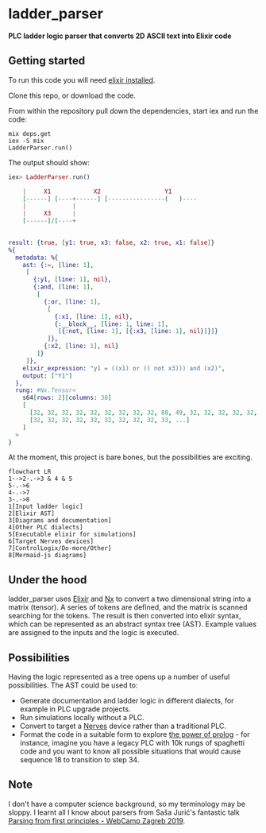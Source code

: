 # ladder_parser

**PLC ladder logic parser that converts 2D ASCII text into Elixir code**

## Getting started

To run this code you will need [elixir installed](https://elixir-lang.org/install.html).

Clone this repo, or download the code. 

From within the repository pull down the dependencies, start iex and run the code:
```
mix deps.get
iex -S mix
LadderParser.run()
```
The output should show:
```elixir
iex> LadderParser.run()

    |     X1            X2                  Y1
    [------] [----+------] [----------------(   )----
    |             |
    |     X3      |
    [------]/[----+
    

result: {true, [y1: true, x3: false, x2: true, x1: false]}
%{
  metadata: %{
    ast: {:=, [line: 1],
     [
       {:y1, [line: 1], nil},
       {:and, [line: 1],
        [
          {:or, [line: 1],
           [
             {:x1, [line: 1], nil},
             {:__block__, [line: 1, line: 1],
              [{:not, [line: 1], [{:x3, [line: 1], nil}]}]}
           ]},
          {:x2, [line: 1], nil}
        ]}
     ]},
    elixir_expression: "y1 = ((x1) or (( not x3))) and (x2)",
    output: ["Y1"]
  },
  rung: #Nx.Tensor<
    s64[rows: 2][columns: 38]
    [
      [32, 32, 32, 32, 32, 32, 32, 32, 32, 88, 49, 32, 32, 32, 32, 32, 32, 32, 43, 32, 32, 32, 32, 88, 50, 32, 32, 32, 32, 32, 32, 32, 32, 32, 32, 32, 32, 32],
      [32, 32, 32, 32, 32, 32, 32, 32, 32, 33, ...]
    ]
  >
}
```
At the moment, this project is bare bones, but the possibilities are exciting.

``` mermaid
flowchart LR
1-->2-.->3 & 4 & 5
5-.->6
4-.->7
3-.->8
1[Input ladder logic]
2[Elixir AST]
3[Diagrams and documentation]
4[Other PLC dialects]
5[Executable elixir for simulations]
6[Target Nerves devices]
7[ControlLogix/Do-more/Other]
8[Mermaid-js diagrams]
```
## Under the hood
ladder_parser uses [Elixir](https://elixir-lang.org/) and [Nx](https://hexdocs.pm/nx/Nx.html) to convert a two dimensional string into a matrix (tensor). A series of tokens are defined, and the matrix is scanned searching for the tokens. The result is then converted into elixir syntax, which can be represented as an abstract syntax tree (AST). Example values are assigned to the inputs and the logic is executed.

## Possibilities
Having the logic represented as a tree opens up a number of useful possibilities. The AST could be used to:
* Generate documentation and ladder logic in different dialects, for example in PLC upgrade projects. 
* Run simulations locally without a PLC. 
* Convert to target a [Nerves](https://www.nerves-project.org/) device rather than a traditional PLC. 
* Format the code in a suitable form to explore [the power of prolog](https://youtu.be/8XUutFBbUrg) - for instance, imagine you have a legacy PLC with 10k rungs of spaghetti code and you want to know all possible situations that would cause sequence 18 to transition to step 34.

## Note
I don't have a computer science background, so my terminology may be sloppy. I learnt all I know about parsers from Saša Jurić's fantastic talk [Parsing from first principles - WebCamp Zagreb 2019](https://youtu.be/xNzoerDljjo).
